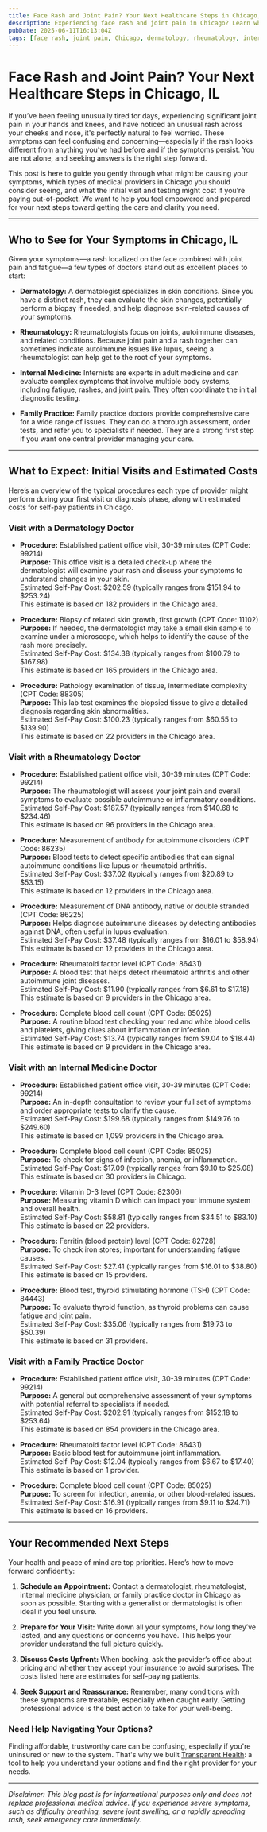 ```yaml
---
title: Face Rash and Joint Pain? Your Next Healthcare Steps in Chicago, IL
description: Experiencing face rash and joint pain in Chicago? Learn who to see, what tests to expect, and estimated costs to get the care you need.
pubDate: 2025-06-11T16:13:04Z
tags: [face rash, joint pain, Chicago, dermatology, rheumatology, internal medicine, family practice, healthcare costs, medical guidance]
---
```


# Face Rash and Joint Pain? Your Next Healthcare Steps in Chicago, IL

If you’ve been feeling unusually tired for days, experiencing significant joint pain in your hands and knees, and have noticed an unusual rash across your cheeks and nose, it's perfectly natural to feel worried. These symptoms can feel confusing and concerning—especially if the rash looks different from anything you’ve had before and if the symptoms persist. You are not alone, and seeking answers is the right step forward.

This post is here to guide you gently through what might be causing your symptoms, which types of medical providers in Chicago you should consider seeing, and what the initial visit and testing might cost if you’re paying out-of-pocket. We want to help you feel empowered and prepared for your next steps toward getting the care and clarity you need.

---

## Who to See for Your Symptoms in Chicago, IL

Given your symptoms—a rash localized on the face combined with joint pain and fatigue—a few types of doctors stand out as excellent places to start:

- **Dermatology:** A dermatologist specializes in skin conditions. Since you have a distinct rash, they can evaluate the skin changes, potentially perform a biopsy if needed, and help diagnose skin-related causes of your symptoms.

- **Rheumatology:** Rheumatologists focus on joints, autoimmune diseases, and related conditions. Because joint pain and a rash together can sometimes indicate autoimmune issues like lupus, seeing a rheumatologist can help get to the root of your symptoms.

- **Internal Medicine:** Internists are experts in adult medicine and can evaluate complex symptoms that involve multiple body systems, including fatigue, rashes, and joint pain. They often coordinate the initial diagnostic testing.

- **Family Practice:** Family practice doctors provide comprehensive care for a wide range of issues. They can do a thorough assessment, order tests, and refer you to specialists if needed. They are a strong first step if you want one central provider managing your care.

---

## What to Expect: Initial Visits and Estimated Costs

Here’s an overview of the typical procedures each type of provider might perform during your first visit or diagnosis phase, along with estimated costs for self-pay patients in Chicago.

### Visit with a Dermatology Doctor

- **Procedure:** Established patient office visit, 30-39 minutes (CPT Code: 99214)  
  **Purpose:** This office visit is a detailed check-up where the dermatologist will examine your rash and discuss your symptoms to understand changes in your skin.  
  Estimated Self-Pay Cost: $202.59 (typically ranges from $151.94 to $253.24)  
  This estimate is based on 182 providers in the Chicago area.

- **Procedure:** Biopsy of related skin growth, first growth (CPT Code: 11102)  
  **Purpose:** If needed, the dermatologist may take a small skin sample to examine under a microscope, which helps to identify the cause of the rash more precisely.  
  Estimated Self-Pay Cost: $134.38 (typically ranges from $100.79 to $167.98)  
  This estimate is based on 165 providers in the Chicago area.

- **Procedure:** Pathology examination of tissue, intermediate complexity (CPT Code: 88305)  
  **Purpose:** This lab test examines the biopsied tissue to give a detailed diagnosis regarding skin abnormalities.  
  Estimated Self-Pay Cost: $100.23 (typically ranges from $60.55 to $139.90)  
  This estimate is based on 22 providers in the Chicago area.

### Visit with a Rheumatology Doctor

- **Procedure:** Established patient office visit, 30-39 minutes (CPT Code: 99214)  
  **Purpose:** The rheumatologist will assess your joint pain and overall symptoms to evaluate possible autoimmune or inflammatory conditions.  
  Estimated Self-Pay Cost: $187.57 (typically ranges from $140.68 to $234.46)  
  This estimate is based on 96 providers in the Chicago area.

- **Procedure:** Measurement of antibody for autoimmune disorders (CPT Code: 86235)  
  **Purpose:** Blood tests to detect specific antibodies that can signal autoimmune conditions like lupus or rheumatoid arthritis.  
  Estimated Self-Pay Cost: $37.02 (typically ranges from $20.89 to $53.15)  
  This estimate is based on 12 providers in the Chicago area.

- **Procedure:** Measurement of DNA antibody, native or double stranded (CPT Code: 86225)  
  **Purpose:** Helps diagnose autoimmune diseases by detecting antibodies against DNA, often useful in lupus evaluation.  
  Estimated Self-Pay Cost: $37.48 (typically ranges from $16.01 to $58.94)  
  This estimate is based on 12 providers in the Chicago area.

- **Procedure:** Rheumatoid factor level (CPT Code: 86431)  
  **Purpose:** A blood test that helps detect rheumatoid arthritis and other autoimmune joint diseases.  
  Estimated Self-Pay Cost: $11.90 (typically ranges from $6.61 to $17.18)  
  This estimate is based on 9 providers in the Chicago area.

- **Procedure:** Complete blood cell count (CPT Code: 85025)  
  **Purpose:** A routine blood test checking your red and white blood cells and platelets, giving clues about inflammation or infection.  
  Estimated Self-Pay Cost: $13.74 (typically ranges from $9.04 to $18.44)  
  This estimate is based on 9 providers in the Chicago area.

### Visit with an Internal Medicine Doctor

- **Procedure:** Established patient office visit, 30-39 minutes (CPT Code: 99214)  
  **Purpose:** An in-depth consultation to review your full set of symptoms and order appropriate tests to clarify the cause.  
  Estimated Self-Pay Cost: $199.68 (typically ranges from $149.76 to $249.60)  
  This estimate is based on 1,099 providers in the Chicago area.

- **Procedure:** Complete blood cell count (CPT Code: 85025)  
  **Purpose:** To check for signs of infection, anemia, or inflammation.  
  Estimated Self-Pay Cost: $17.09 (typically ranges from $9.10 to $25.08)  
  This estimate is based on 30 providers in Chicago.

- **Procedure:** Vitamin D-3 level (CPT Code: 82306)  
  **Purpose:** Measuring vitamin D which can impact your immune system and overall health.  
  Estimated Self-Pay Cost: $58.81 (typically ranges from $34.51 to $83.10)  
  This estimate is based on 22 providers.

- **Procedure:** Ferritin (blood protein) level (CPT Code: 82728)  
  **Purpose:** To check iron stores; important for understanding fatigue causes.  
  Estimated Self-Pay Cost: $27.41 (typically ranges from $16.01 to $38.80)  
  This estimate is based on 15 providers.

- **Procedure:** Blood test, thyroid stimulating hormone (TSH) (CPT Code: 84443)  
  **Purpose:** To evaluate thyroid function, as thyroid problems can cause fatigue and joint pain.  
  Estimated Self-Pay Cost: $35.06 (typically ranges from $19.73 to $50.39)  
  This estimate is based on 31 providers.

### Visit with a Family Practice Doctor

- **Procedure:** Established patient office visit, 30-39 minutes (CPT Code: 99214)  
  **Purpose:** A general but comprehensive assessment of your symptoms with potential referral to specialists if needed.  
  Estimated Self-Pay Cost: $202.91 (typically ranges from $152.18 to $253.64)  
  This estimate is based on 854 providers in the Chicago area.

- **Procedure:** Rheumatoid factor level (CPT Code: 86431)  
  **Purpose:** Basic blood test for autoimmune joint inflammation.  
  Estimated Self-Pay Cost: $12.04 (typically ranges from $6.67 to $17.40)  
  This estimate is based on 1 provider.

- **Procedure:** Complete blood cell count (CPT Code: 85025)  
  **Purpose:** To screen for infection, anemia, or other blood-related issues.  
  Estimated Self-Pay Cost: $16.91 (typically ranges from $9.11 to $24.71)  
  This estimate is based on 16 providers.

---

## Your Recommended Next Steps

Your health and peace of mind are top priorities. Here’s how to move forward confidently:

1. **Schedule an Appointment:** Contact a dermatologist, rheumatologist, internal medicine physician, or family practice doctor in Chicago as soon as possible. Starting with a generalist or dermatologist is often ideal if you feel unsure.

2. **Prepare for Your Visit:** Write down all your symptoms, how long they’ve lasted, and any questions or concerns you have. This helps your provider understand the full picture quickly.

3. **Discuss Costs Upfront:** When booking, ask the provider’s office about pricing and whether they accept your insurance to avoid surprises. The costs listed here are estimates for self-paying patients.

4. **Seek Support and Reassurance:** Remember, many conditions with these symptoms are treatable, especially when caught early. Getting professional advice is the best action to take for your well-being.

### Need Help Navigating Your Options?

Finding affordable, trustworthy care can be confusing, especially if you're uninsured or new to the system. That's why we built [Transparent Health](https://transparenthealth.ai): a tool to help you understand your options and find the right provider for your needs.

---

*Disclaimer: This blog post is for informational purposes only and does not replace professional medical advice. If you experience severe symptoms, such as difficulty breathing, severe joint swelling, or a rapidly spreading rash, seek emergency care immediately.*